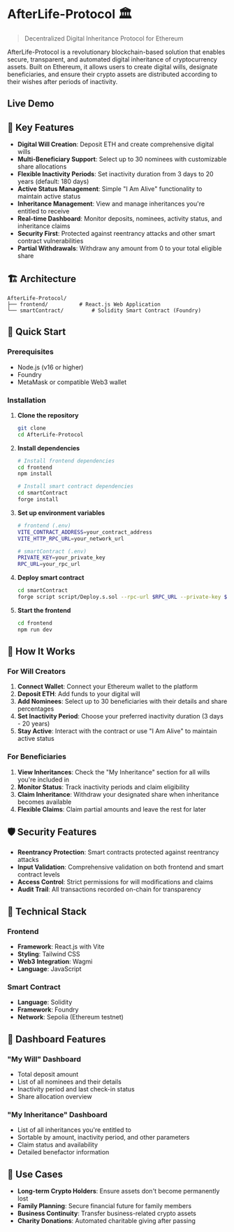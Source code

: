 # AfterLife-Protocol 🏛️

> Decentralized Digital Inheritance Protocol for Ethereum

AfterLife-Protocol is a revolutionary blockchain-based solution that enables secure, transparent, and automated digital inheritance of cryptocurrency assets. Built on Ethereum, it allows users to create digital wills, designate beneficiaries, and ensure their crypto assets are distributed according to their wishes after periods of inactivity.

## Live Demo



## 🌟 Key Features

- **Digital Will Creation**: Deposit ETH and create comprehensive digital wills
- **Multi-Beneficiary Support**: Select up to 30 nominees with customizable share allocations
- **Flexible Inactivity Periods**: Set inactivity duration from 3 days to 20 years (default: 180 days)
- **Active Status Management**: Simple "I Am Alive" functionality to maintain active status
- **Inheritance Management**: View and manage inheritances you're entitled to receive
- **Real-time Dashboard**: Monitor deposits, nominees, activity status, and inheritance claims
- **Security First**: Protected against reentrancy attacks and other smart contract vulnerabilities
- **Partial Withdrawals**: Withdraw any amount from 0 to your total eligible share

## 🏗️ Architecture

```
AfterLife-Protocol/
├── frontend/          # React.js Web Application
└── smartContract/         # Solidity Smart Contract (Foundry)

```

## 🚀 Quick Start

### Prerequisites

- Node.js (v16 or higher)
- Foundry
- MetaMask or compatible Web3 wallet

### Installation

1. **Clone the repository**

   ```bash
   git clone 
   cd AfterLife-Protocol
   ```

2. **Install dependencies**

   ```bash
   # Install frontend dependencies
   cd frontend
   npm install

   # Install smart contract dependencies
   cd smartContract
   forge install
   ```

3. **Set up environment variables**

   ```bash
   # frontend (.env)
   VITE_CONTRACT_ADDRESS=your_contract_address
   VITE_HTTP_RPC_URL=your_network_url

   # smartContract (.env)
   PRIVATE_KEY=your_private_key
   RPC_URL=your_rpc_url
   ```

4. **Deploy smart contract**

   ```bash
   cd smartContract
   forge script script/Deploy.s.sol --rpc-url $RPC_URL --private-key $PRIVATE_KEY --broadcast
   ```

5. **Start the frontend**
   ```bash
   cd frontend
   npm run dev
   ```

## 📖 How It Works

### For Will Creators

1. **Connect Wallet**: Connect your Ethereum wallet to the platform
2. **Deposit ETH**: Add funds to your digital will
3. **Add Nominees**: Select up to 30 beneficiaries with their details and share percentages
4. **Set Inactivity Period**: Choose your preferred inactivity duration (3 days - 20 years)
5. **Stay Active**: Interact with the contract or use "I Am Alive" to maintain active status

### For Beneficiaries

1. **View Inheritances**: Check the "My Inheritance" section for all wills you're included in
2. **Monitor Status**: Track inactivity periods and claim eligibility
3. **Claim Inheritance**: Withdraw your designated share when inheritance becomes available
4. **Flexible Claims**: Claim partial amounts and leave the rest for later

## 🛡️ Security Features

- **Reentrancy Protection**: Smart contracts protected against reentrancy attacks
- **Input Validation**: Comprehensive validation on both frontend and smart contract levels
- **Access Control**: Strict permissions for will modifications and claims
- **Audit Trail**: All transactions recorded on-chain for transparency

## 🔧 Technical Stack

### Frontend

- **Framework**: React.js with Vite
- **Styling**: Tailwind CSS
- **Web3 Integration**: Wagmi
- **Language**: JavaScript

### Smart Contract

- **Language**: Solidity
- **Framework**: Foundry
- **Network**: Sepolia (Ethereum testnet)

## 📱 Dashboard Features

### "My Will" Dashboard

- Total deposit amount
- List of all nominees and their details
- Inactivity period and last check-in status
- Share allocation overview

### "My Inheritance" Dashboard

- List of all inheritances you're entitled to
- Sortable by amount, inactivity period, and other parameters
- Claim status and availability
- Detailed benefactor information

## 🎯 Use Cases

- **Long-term Crypto Holders**: Ensure assets don't become permanently lost
- **Family Planning**: Secure financial future for family members
- **Business Continuity**: Transfer business-related crypto assets
- **Charity Donations**: Automated charitable giving after passing




